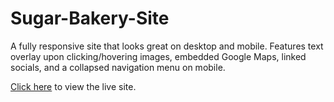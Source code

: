 # Sugar-Bakery-Site
A fully responsive site that looks great on desktop and mobile. Features text overlay upon clicking/hovering images, embedded Google Maps, linked socials, and a collapsed navigation menu on mobile.

[Click here](https://sugar-bakery.netlify.app/) to view the live site.

